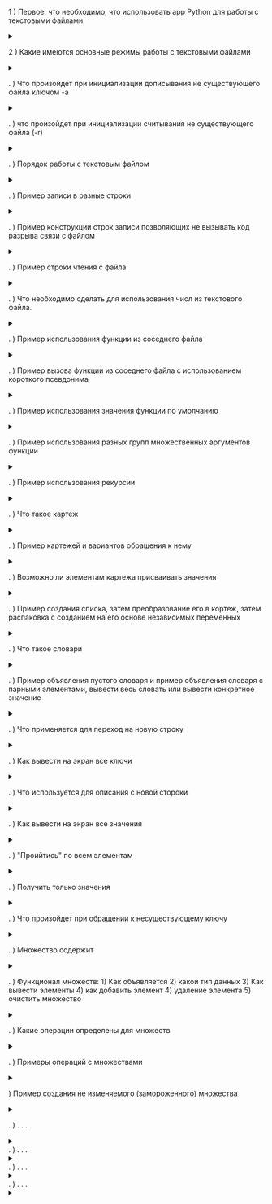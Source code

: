 
1 )  Первое, что необходимо, что использовать app Python для работы с текстовыми файлами.
<details>

<summary></summary>

```javascript

объявить (выделить) переменную, указать путь к файлу, указать в каком режиме с ним будем работать

``` 

</details>



2 )  Какие имеются основные режимы работы с текстовыми файлами
<details>

<summary></summary>

```javascript

a (что бы дописывать в файл)
r (позволяет читать данные)
w (позволяет создавать и записывать файлы замещая предыдущую информацию, если она была в файле)

микс вариант: w+, r+
``` 
![ReghimRabText.jpg](ReghimRabText.jpg)

</details>

. )  Что произойдет при инициализации дописывания не существующего файла ключом -a
<details>

<summary></summary>

```javascript

файл будет создан и в него начнется запись

``` 

</details>

. )  что произойдет при инициализации считывания не существующего файла (-r)
<details>

<summary></summary>

```javascript

произойдет ошибка

``` 

</details>

. )  Порядок работы с текстовым файлом
<details>

<summary></summary>

![JobText.jpg](JobText.jpg)

```javascript

а. Должен быть источник данных. (Например список стрк. 25)
б. Создается текстовая переменная. В округлых скобках первый элемент (перед запятой) указывается путь к файлу txt.  Второй элемент в округлых скобках указывается МОД (ключ) с которым будем работать (Прим. стрк. 26)
в. Функциональная строка (например стрк. 27 позволяет записать набор данных) в качестве аргумента в округлых скобках передает набор данных (в данном случае список - указанный в стрк. 25)
г. По окончанию работы текстовый файл должен быть закрыт, или должна быть разорвана связь (пример указан стрк. 28) что бы не возникала ошибка при обращении к файлу ("файл занят другим процессом")

``` 

</details>

. )  Пример записи в разные строки
<details>

![NewString.jpg](NewString.jpg)

* строки 28,29 (используются символы по окончании строк, \n) в результате при каждом использовании одних и тех же команд при запуске информация записываетсы уже ниже предыдущих строк но так же в две строки

<summary></summary>

```javascript

. . .

``` 

</details>

. )  Пример конструкции строк записи позволяющих не вызывать код разрыва связи с файлом
<details>

![NewWith.jpg](NewWith.jpg)

<summary></summary>

```javascript

. . .

``` 

</details>

. )  Пример строки чтения с файла
<details>

![Read.jpg](Read.jpg)

<summary></summary>

```javascript

. . .

``` 

</details>

. )  Что необходимо сделать для использования числ из текстового файла.
<details>

<summary></summary>

```javascript

Перевести в числовой формат, т.к. вся информация в этих файлах хранится в текстовом виде

``` 

</details>

. )  Пример использования функции из соседнего файла
<details>

* при наличии файла например hello
c функцией с именем (индефикатором) f:
![funcnreal.jpg](funcnreal.jpg)
вызов работы функции происходит как указано:

![funct.jpg](funct.jpg)

<summary></summary>

```javascript

. . .

``` 

</details>

. )  Пример вызова функции из соседнего файла с использованием короткого псевдонима
<details>

![Psevd.jpg](Psevd.jpg)


<summary></summary>

```javascript

. . .

``` 

</details>

. )  Пример использования значения функции по умолчанию
<details>

Функция без использования значения по умолчанию

![CountD.jpg](CountD.jpg)

Функция с исполльзованием значения по умолчанию

![CountD1.jpg](CountD1.jpg)

<summary></summary>

```javascript

. . .

``` 

</details>

. )  Пример использования разных групп множественных аргументов функции
<details>

![UniFunct.jpg](UniFunct.jpg)

По умолчанию результаты и значения функции является текстовым

 Пример использования числовых значений:

 ![NumUniFunct.jpg](NumUniFunct.jpg)

<summary></summary>

```javascript

. . .

``` 

</details>

. )  Пример использования рекурсии
<details>

![Recursion.jpg](Recursion.jpg)

<summary></summary>

```javascript

. . .

``` 

</details>

. ) Что такое картеж
<details>

<summary></summary>

![Kortes.jpg](Kortes.jpg)

```javascript

. . .

``` 

</details>

. )  Пример картежей и вариантов обращения к нему
<details>

<summary></summary>

![Kortes2.jpg](Kortes2.jpg)
![Kortes3.jpg](Kortes3.jpg)
![Kortes4.jpg](Kortes4.jpg)

```javascript

Пример котежа из одного элемента:

``` 
![Kortes5.jpg](Kortes5.jpg)

</details>

. ) Возможно ли элементам картежа присваивать значения
<details>

<summary></summary>

```javascript

элементам картежа значения не присваиваются, и попытка присваивания вызовет ошибку, т.к. картеж является неизменяемым списком

``` 

</details>

. )  Пример создания списка, затем преобразование его в кортеж, затем распаковка с созданием на его основе независимых переменных

<details>

<summary></summary>

![Kortes6.jpg](Kortes6.jpg)

```javascript

. . .

``` 

</details>

. )  Что такое словари
<details>

<summary></summary>

![Dictionaries.jpg](Dictionaries.jpg)


```javascript

. . .

``` 

</details>


. )  Пример объявления пустого словаря и пример объявления словаря с парными элементами, вывести весь словать или вывести конкретное значение

<details>

<summary></summary>

![Dictionaries1.jpg](Dictionaries1.jpg)

```javascript

. . .

``` 

</details>

. ) Что применяется для переход на новую строку

<details>

<summary></summary>

```javascript

Бэкслэш: \

``` 

</details>

. )  Как вывести на экран все ключи

<details>

<summary></summary>

```javascript

Строки: 160, 161

``` 

![Dictionaries2.jpg](Dictionaries2.jpg)

</details>


. ) Что используется для описания с новой стороки

<details>

<summary></summary>

```javascript

Бэкслэш: \

``` 

</details>



. )  Как вывести на экран все значения

<details>

<summary></summary>


![Dictionaries4.jpg](Dictionaries4.jpg)

```javascript

. . .

``` 

</details>


. )  "Проийтись" по всем элементам

<details>

<summary></summary>

![Dictionaries5.jpg](Dictionaries5.jpg)

```javascript

. . .

``` 

</details>


. )  Получить только значения

<details>

<summary></summary>

![Dictionaries6.jpg](Dictionaries6.jpg)

```javascript

. . .

``` 

</details>


. )  Что произойдет при обращении к несуществующему ключу

<details>

<summary></summary>

```javascript

Произойдет ошибка

``` 

</details>



. )  Множество содержит

<details>

<summary></summary>



```javascript

Уникальные элементы

``` 

</details>


. )  Функционал множеств: 1) Как объявляется 2) какой тип данных
                          3) Как вывести элементы 4) как добавить элемент
4) удаление элемента 5) очистить множество
<details>

<summary></summary>



```javascript

1. объявляется множество строка 171
2. set()
3. вывести элементы строка 172
4. добавить элемент строка 175 (если добавить существующий элемент как указано в строке 173, ошибок не произойдет но список элементов останется прежним)
5. удаление элемента строка 177 или 180(не вызывает ошибки в случае если удаляемый элемент и так отсуствует)
6. полностью очистить множество строка 182

``` 
![Sets.jpg](Sets.jpg)

</details>

. ) Какие операции определены для множеств

<details>

<summary></summary>

```javascript

Пересечение, объединение, разность, симетрическая разность и т.д.

``` 

</details>

. ) Примеры операций с множествами

<details>

<summary></summary>

```javascript
- строки 191, 192 создание множества
- строка 193 пример создания множества на основе имеющегося множества
- строка 194 объединение множеств
- строка 195-197 примеры других операций множеств
а, так же обещали в исходниках приложенных к лекции которых по факту пока там нет

``` 

![Sets1.jpg](Sets1.jpg)

</details> 

)  Пример создания не изменяемого (замороженного) множества

<details>

<summary></summary>

```javascript

Строка 204

``` 

![Sets2.jpg](Sets2.jpg)

</details>


. )  . . .

<details>

<summary></summary>

```javascript

. . .

``` 

</details>. )  . . .

<details>

<summary></summary>

```javascript

. . .

``` 

</details>. )  . . .

<details>

<summary></summary>

```javascript

. . .

``` 

</details>. )  . . .

<details>

<summary></summary>

```javascript

. . .

``` 

</details>